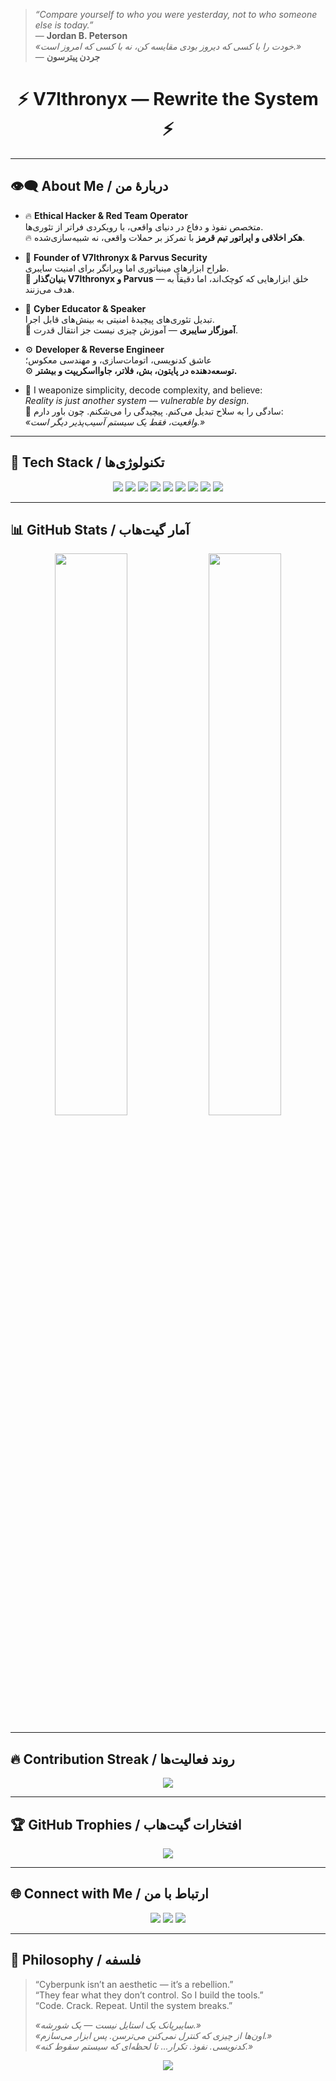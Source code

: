 > *“Compare yourself to who you were yesterday, not to who someone else is today.”*  
> — **Jordan B. Peterson**  
> *«خودت را با کسی که دیروز بودی مقایسه کن، نه با کسی که امروز است.»*  
> — **جردن پیترسون**

<h1 align="center">⚡ V7lthronyx — Rewrite the System ⚡</h1>

---

## 👁‍🗨 About Me / دربارهٔ من

* 🔥 **Ethical Hacker & Red Team Operator**  
  متخصص نفوذ و دفاع در دنیای واقعی، با رویکردی فراتر از تئوری‌ها.  
  🔥 **هکر اخلاقی و اپراتور تیم قرمز** با تمرکز بر حملات واقعی، نه شبیه‌سازی‌شده.

* 👾 **Founder of V7lthronyx & Parvus Security**  
  طراح ابزارهای مینیاتوری اما ویرانگر برای امنیت سایبری.  
  👾 **بنیان‌گذار V7lthronyx و Parvus** — خلق ابزارهایی که کوچک‌اند، اما دقیقاً به هدف می‌زنند.

* 🧠 **Cyber Educator & Speaker**  
  تبدیل تئوری‌های پیچیدهٔ امنیتی به بینش‌های قابل اجرا.  
  🧠 **آموزگار سایبری** — آموزش چیزی نیست جز انتقال قدرت.

* ⚙️ **Developer & Reverse Engineer**  
  عاشق کدنویسی، اتومات‌سازی، و مهندسی معکوس؛  
  ⚙️ **توسعه‌دهنده در پایتون، بش، فلاتر، جاوااسکریپت و بیشتر.**

* 🌌 I weaponize simplicity, decode complexity, and believe:  
  *Reality is just another system — vulnerable by design.*  
  🌌 سادگی را به سلاح تبدیل می‌کنم. پیچیدگی را می‌شکنم. چون باور دارم:  
  *«واقعیت، فقط یک سیستم آسیب‌پذیر دیگر است.»*

---

## 🚀 Tech Stack / تکنولوژی‌ها

<p align="center">
  <img src="https://img.shields.io/badge/Python-3776AB?style=for-the-badge&logo=python&logoColor=white">
  <img src="https://img.shields.io/badge/Bash-4EAA25?style=for-the-badge&logo=gnubash&logoColor=white">
  <img src="https://img.shields.io/badge/Flutter-02569B?style=for-the-badge&logo=flutter&logoColor=white">
  <img src="https://img.shields.io/badge/Node.js-339933?style=for-the-badge&logo=nodedotjs&logoColor=white">
  <img src="https://img.shields.io/badge/Linux-000000?style=for-the-badge&logo=linux&logoColor=white">
  <img src="https://img.shields.io/badge/Kali-557C94?style=for-the-badge&logo=kalilinux&logoColor=white">
  <img src="https://img.shields.io/badge/HTML-E34F26?style=for-the-badge&logo=html5&logoColor=white">
  <img src="https://img.shields.io/badge/CSS-1572B6?style=for-the-badge&logo=css3&logoColor=white">
  <img src="https://img.shields.io/badge/JavaScript-F7DF1E?style=for-the-badge&logo=javascript&logoColor=black">
</p>

---

## 📊 GitHub Stats / آمار گیت‌هاب

<p align="center">
  <img src="https://github-readme-stats.vercel.app/api?username=v74all&show_icons=true&theme=tokyonight&hide_border=true&include_all_commits=true&count_private=true" width="48%">
  <img src="https://github-readme-stats.vercel.app/api/top-langs/?username=v74all&layout=compact&theme=tokyonight&hide_border=true" width="48%">
</p>

---

## 🔥 Contribution Streak / روند فعالیت‌ها

<p align="center">
  <img src="https://github-readme-streak-stats.herokuapp.com/?user=v74all&theme=tokyonight&hide_border=true">
</p>

---

## 🏆 GitHub Trophies / افتخارات گیت‌هاب

<p align="center">
  <img src="https://github-profile-trophy.vercel.app/?username=v74all&theme=tokyonight&no-frame=true&no-bg=true&margin-w=15">
</p>

---

## 🌐 Connect with Me / ارتباط با من

<p align="center">
  <a href="https://instagram.com/v7lthronyx.core"><img src="https://img.shields.io/badge/Instagram-v7lthronyx.core-%23E4405F?style=for-the-badge&logo=instagram&logoColor=white"></a>
  <a href="https://youtube.com/@v7lthronyx"><img src="https://img.shields.io/badge/YouTube-v7lthronyx-red?style=for-the-badge&logo=youtube&logoColor=white"></a>
  <a href="https://github.com/v74all"><img src="https://img.shields.io/badge/GitHub-v74all-black?style=for-the-badge&logo=github&logoColor=white"></a>
</p>

---

## 🧠 Philosophy / فلسفه

> “Cyberpunk isn’t an aesthetic — it’s a rebellion.”  
> “They fear what they don’t control. So I build the tools.”  
> “Code. Crack. Repeat. Until the system breaks.”  
>  
> *«سایبرپانک یک استایل نیست — یک شورشه.»*  
> *«اون‌ها از چیزی که کنترل نمی‌کنن می‌ترسن. پس ابزار می‌سازم.»*  
> *«کدنویسی. نفوذ. تکرار... تا لحظه‌ای که سیستم سقوط کنه.»*

<p align="center">
  <img src="https://img.shields.io/badge/Reality-Rooted_in_Code-00ffff?style=for-the-badge&logo=linux">
</p>
